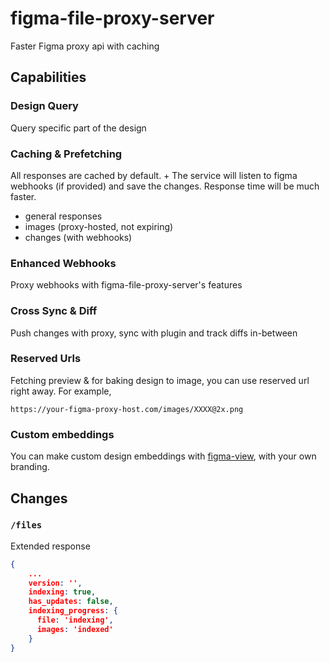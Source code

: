 # figma-file-proxy-server
Faster Figma proxy api with caching


## Capabilities

### Design Query
Query specific part of the design


### Caching & Prefetching
All responses are cached by default. + The service will listen to figma webhooks (if provided) and save the changes.
Response time will be much faster.

- general responses
- images (proxy-hosted, not expiring)
- changes (with webhooks)


### Enhanced Webhooks
Proxy webhooks with figma-file-proxy-server's features

### Cross Sync & Diff
Push changes with proxy, sync with plugin and track diffs in-between 


### Reserved Urls
Fetching preview & for baking design to image, you can use reserved url right away.
For example, 

`https://your-figma-proxy-host.com/images/XXXX@2x.png`


### Custom embeddings
You can make custom design embeddings with [figma-view](https://github.com/gridaco/figma-view), with your own branding.


## Changes

### `/files`
Extended response
```json
{
    ...
    version: '',
    indexing: true,
    has_updates: false,
    indexing_progress: {
      file: 'indexing',
      images: 'indexed'
    }
}
```
